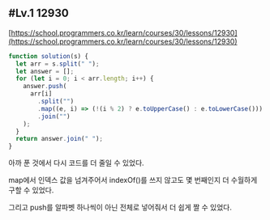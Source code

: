 ## #Lv.1 12930

[https://school.programmers.co.kr/learn/courses/30/lessons/12930](https://school.programmers.co.kr/learn/courses/30/lessons/12930)

```jsx
function solution(s) {
  let arr = s.split(" ");
  let answer = [];
  for (let i = 0; i < arr.length; i++) {
    answer.push(
      arr[i]
        .split("")
        .map((e, i) => (!(i % 2) ? e.toUpperCase() : e.toLowerCase()))
        .join("")
    );
  }
  return answer.join(" ");
}
```

아까 푼 것에서 다시 코드를 더 줄일 수 있었다.

map에서 인덱스 값을 넘겨주어서 indexOf()를 쓰지 않고도 몇 번째인지 더 수월하게 구할 수 있었다.

그리고 push를 알파벳 하나씩이 아닌 전체로 넣어줘서 더 쉽게 짤 수 있었다.
